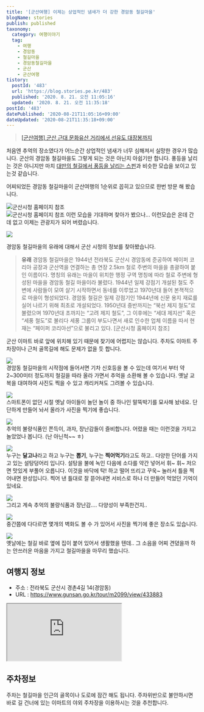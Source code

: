 ```yaml
---
title: '[군산여행] 이제는 상업적인 냄새가 더 강한 경암동 철길마을'
blogName: stories
publish: published
taxonomy:
  category: 여행이야기
  tag:
    - 여행
    - 경암동
    - 철길마을
    - 경암동철길마을
    - 군산
    - 군산여행
tistory:
  postId: '483'
  url: 'https://blog.stories.pe.kr/483'
  published: '2020. 8. 21. 오전 11:05:16'
  updated: '2020. 8. 21. 오전 11:35:18'
postId: '483'
datePublished: '2020-08-21T11:05:16+09:00'
dateUpdated: '2020-08-21T11:35:18+09:00'
---
```




> [[군산여행] 군산 근대 문화유산 거리에서 선유도 대장봉까지](https://blog.stories.pe.kr/479)


처음엔 추억의 장소였다가 어느순간 상업적인 냄새가 너무 심해져서 실망한 경우가 많습니다. 군산의 경암동 철길마을도 그렇게 되는 것은 아닌지 아쉽기만 합니다. 풍등을 날리는 것은 아니지만 마치 [대만의 철길에서 풍등을 날리는 스펀](https://stories.tistory.com/363?category=744212)과 비슷한 모습을 보이고 있는것 같습니다. 

어찌되었든 경암동 철길마을이 군산여행의 1순위로 꼽히고 있으므로 한번 방문 해 봤습니다.  


![군산시청 홈페이지 참조](images/2020-08-21-11-03-01.png)  
![군산시청 홈페이지 참조](images/2020-08-21-11-03-28.png)
이런 모습을 기대하며 찾아가 봤으나...
이런모습은 온데 간데 없고 이제는 관광지가 되어 버렸습니다. 


![](./images/20200817_135809-01.jpeg)  

경암동 철길마을의 유래에 대해서 군산 시청의 정보를 찾아봤습니다. 

> **유래**
> 경암동 철길마을은 1944년 전라북도 군산시 경암동에 준공하여 페이퍼 코리아 공장과 군산역을 연결하는 총 연장 2.5km  철로 주변의 마을을 총괄하여 붙인 이름이다.
명칭의 유래는 마을이 위치한 행정 구역 명칭에 따라 철로 주변에 형성된 마을을 경암동 철길 마을이라 불렀다.
1944년 일제 강점기 개설된 철도 주변에 사람들이 모여 살기 시작하면서 동네를 이루었고 1970년대 들어 본젹적으로 마을이 형성되었다.
경암동 철길은 일제 강점기인 1944년에 신문 용지 재료를 실어 나르기 위해 최초로 개설되었다. 1950년대 중반까지는 “북선 제지 철도”로 불렸으며 1970년대 초까지는 “고려 제지 철도”, 그 이후에는 “세대 제지선” 혹은 “세풍 철도”로 불리다 세풍 그룹이 부도나면서 새로 인수한 업체 이름을 따서 현재는 “페이퍼 코리아선”으로 불리고 있다.
> [군산시청 홈페이지 참조]

군산 이마트 바로 앞에 위치해 있기 때문에 찾기에 어렵지는 않습니다. 주차도 이마트 주차장이나 근처 골목길에 해도 문제가 없을 듯 합니다.  

![](./images/20200817_132818-01.jpeg)  
경암동 철길마을의 시작점에 들어서면 기차 신호등을 볼 수 있는데 여기서 부터 약 2~300미터 정도까지 철길을 따라 올라 가면서 추억을 소환해 볼 수 있습니다. 옛날 교복을 대여하여 사진도 찍을 수 있고 캐리커쳐도 그려볼 수 있습니다. 

![](./images/20200817_133033-01.jpeg)  
스마트폰이 없던 시절 옛날 아이들이 놀던 놀이 중 하나인 말뚝박기를 묘사해 놨네요. 단단하게 만들어 놔서 올라가 사진을 찍기에 좋습니다.  

![](./images/20200817_133140-01.jpeg)   
추억의 불량식품인 쫀득이, 과자, 장난감들이 즐비합니다. 어렸을 때는 이런것을 가지고 놀았었나 봅니다. (난 아닌척~~ ㅎ)

![](./images/20200817_133421-01.jpeg)  
누구는 **달고나**라고 하고 누구는 **뽑기**, 누구는 **찍어먹기**라고도 하고.. 다양한 단어를 가지고 있는 설탕덩어리 입니다. 설탕을 불에 녹인 다음에 소다를 약간 넣어서 휘~ 휘~ 저으면 맛있게 부풀어 오릅니다. 이것을 바닥에 탁! 하고 떨어 뜨리고 꾸욱~ 눌러서 틀을 찍어내면 완성입니다. 찍어 낸 틀대로 잘 뜯어내면 서비스로 하나 더 만들어 먹었던 기억이 있네요. 

![](./images/20200817_133512-01.jpeg)  
그리고 계속 추억의 불량식품과 장난감.... 다양성이 부족한건지..

![](./images/20200817_133208-01.jpeg)  
중간쯤에 다다르면 몇개의 벽화도 볼 수 가 있어서 사진을 찍기에 좋은 장소도 있습니다. 

![](./images/20200817_135418-01.jpeg)  
옛날에는 철길 바로 옆에 집이 붙어 있어서 생활했을 텐데.. 그 소음을 어찌 견뎠을까 하는 안쓰러운 마음을 가지고 철길마을을 마무리 했습니다. 


## 여행지 정보  
- 주소 : 전라북도 군산시 경촌4길 14(경암동)  
- URL : https://www.gunsan.go.kr/tour/m2099/view/433883
<div class='embed-responsive embed-responsive-16by9'>
    <iframe src='https://www.google.com/maps/embed?pb=!1m18!1m12!1m3!1d2170.473449440323!2d126.73503982896207!3d35.98023440391674!2m3!1f0!2f0!3f0!3m2!1i1024!2i768!4f13.1!3m3!1m2!1s0x35705c6060a73f81%3A0x5b346d564d7839a!2z6rK97JWU64-Z7LKg6ri466eI7J2EIOyLnOyekeygkA!5e0!3m2!1sko!2skr!4v1597977083173!5m2!1sko!2skr' class='embed-responsive-item' allowfullscreen></iframe>
</div>

## 주차정보  
주차는 철길마을 인근의 골목이나 도로에 잠간 해도 됩니다. 주차위반으로 불안하시면 바로 길 건너에 있는 이마트의 야외 주차장을 이용하시는 것을 추천합니다. 

